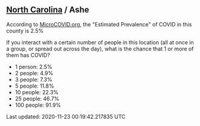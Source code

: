 
## [North Carolina](/united-states/north-carolina) / Ashe

According to [MicroCOVID.org](http://microcovid.org),
the "Estimated Prevalence" of COVID in this county is 2.5%

If you interact with a certain number of people in this location
(all at once in a group, or spread out across the day), what is the chance that
1 or more of them has COVID?

- 1 person: 2.5%
- 2 people: 4.9%
- 3 people: 7.3%
- 5 people: 11.8%
- 10 people: 22.3%
- 25 people: 46.7%
- 100 people: 91.9%

Last updated: 2020-11-23 00:19:42.217835 UTC
